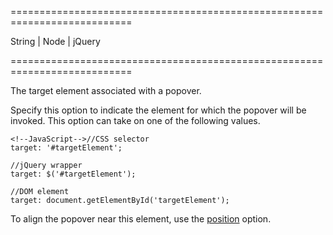 ===========================================================================
<!--type-->String | Node | jQuery<!--/type-->
===========================================================================

<!--shortDescription-->
The target element associated with a popover.
<!--/shortDescription-->

<!--fullDescription-->
Specify this option to indicate the element for which the popover will be invoked. This option can take on one of the following values.

    <!--JavaScript-->//CSS selector
    target: '#targetElement';
 
    //jQuery wrapper
    target: $('#targetElement');
 
    //DOM element
    target: document.getElementById('targetElement');

To align the popover near this element, use the [position](/Documentation/ApiReference/UI_Widgets/dxPopover/Configuration/#position) option.


<!--/fullDescription-->